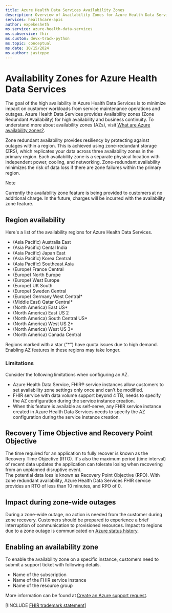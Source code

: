 ```yaml
---
title: Azure Health Data Services Availability Zones
description: Overview of Availability Zones for Azure Health Data Services
services: healthcare-apis
author: expekesheth
ms.service: azure-health-data-services
ms.subservice: fhir
ms.custom: devx-track-python
ms.topic: conceptual
ms.date: 10/15/2024
ms.author: jasteppe
---
```


# Availability Zones for Azure Health Data Services

The goal of the high availability in Azure Health Data Services is to minimize impact on customer workloads from service maintenance operations and outages. Azure Health Data Services provides Availability zones (Zone Redundant Availability) for high availability and business continuity. To understand more about availability zones (AZs), visit [What are Azure availability zones?](/azure/reliability/availability-zones-overview?tabs=azure-cli).

Zone redundant availability provides resiliency by protecting against outages within a region. This is achieved using zone-redundant storage (ZRS), which replicates your data across three availability zones in the primary region. Each availability zone is a separate physical location with independent power, cooling, and networking. Zone-redundant availability minimizes the risk of data loss if there are zone failures within the primary region.

> [!NOTE]
> Currently the availability zone feature is being provided to customers at no additional charge. In the future, charges will be incurred with the availability zone feature.

## Region availability

Here's a list of the availability regions for Azure Health Data Services.

- (Asia Pacific) Australia East
- (Asia Pacific) Cental India
- (Asia Pacific) Japan East
- (Asia Pacific) Korea Central
- (Asia Pacific) Southeast Asia
- (Europe) France Central
- (Europe) North Europe
- (Europe) West Europe
- (Europe) UK South
- (Europe) Sweden Central
- (Europe) Germany West Central*
- (Middle East) Qatar Central*
- (North America) East US*
- (North America) East US 2
- (North America) South Central US*
- (North America) West US 2*
- (North America) West US 3*
- (North America) Canada Central

Regions marked with a star ("*") have quota issues due to high demand. Enabling AZ features in these regions may take longer.

### Limitations

Consider the following limitations when configuring an AZ.

- Azure Health Data Service, FHIR&reg; service instances allow customers to set availability zone settings only once and can't be modified.
- FHIR service with data volume support beyond 4 TB, needs to specify the AZ configuration during the service instance creation.
- When this feature is available as self-serve, any FHIR service instance created in Azure Health Data Services needs to specify the AZ configuration during the service instance creation.

## Recovery Time Objective and Recovery Point Objective

The time required for an application to fully recover is known as the Recovery Time Objective (RTO). It's also the maximum period (time interval) of recent data updates the application can tolerate losing when recovering from an unplanned disruptive event.<br>
The potential data loss is known as Recovery Point Objective (RPO).
With zone redundant availability, Azure Health Data Services FHIR service provides an RTO of less than 10 minutes, and RPO of 0.

## Impact during zone-wide outages

During a zone-wide outage, no action is needed from the customer during zone recovery. Customers should be prepared to experience a brief interruption of communication to provisioned resources. Impact to regions due to a zone outage is communicated on [Azure status history](https://azure.status.microsoft/status/history/).

## Enabling an availability zone

To enable the availability zone on a specific instance, customers need to submit a support ticket with following details.

- Name of the subscription
- Name of the FHIR service instance
- Name of the resource group

More information can be found at [Create an Azure support request](/azure/azure-portal/supportability/how-to-create-azure-support-request).

[!INCLUDE [FHIR trademark statement](includes/healthcare-apis-fhir-trademark.md)]